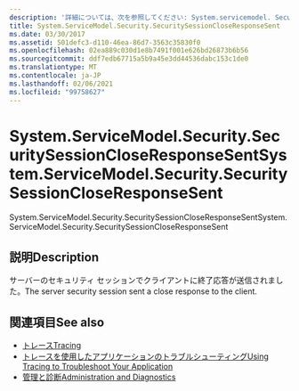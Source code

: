 ```yaml
---
description: '詳細については、次を参照してください: System.servicemodel. Securitysessioncloserています。'
title: System.ServiceModel.Security.SecuritySessionCloseResponseSent
ms.date: 03/30/2017
ms.assetid: 501defc3-d110-46ea-86d7-3563c35830f0
ms.openlocfilehash: 02ea889c030d1e8b7491f001e626bd26873b6b56
ms.sourcegitcommit: ddf7edb67715a5b9a45e3dd44536dabc153c1de0
ms.translationtype: MT
ms.contentlocale: ja-JP
ms.lasthandoff: 02/06/2021
ms.locfileid: "99758627"
---
```

# <a name="systemservicemodelsecuritysecuritysessioncloseresponsesent"></a><span data-ttu-id="3a2b6-103">System.ServiceModel.Security.SecuritySessionCloseResponseSent</span><span class="sxs-lookup"><span data-stu-id="3a2b6-103">System.ServiceModel.Security.SecuritySessionCloseResponseSent</span></span>

<span data-ttu-id="3a2b6-104">System.ServiceModel.Security.SecuritySessionCloseResponseSent</span><span class="sxs-lookup"><span data-stu-id="3a2b6-104">System.ServiceModel.Security.SecuritySessionCloseResponseSent</span></span>  
  
## <a name="description"></a><span data-ttu-id="3a2b6-105">説明</span><span class="sxs-lookup"><span data-stu-id="3a2b6-105">Description</span></span>  

 <span data-ttu-id="3a2b6-106">サーバーのセキュリティ セッションでクライアントに終了応答が送信されました。</span><span class="sxs-lookup"><span data-stu-id="3a2b6-106">The server security session sent a close response to the client.</span></span>  
  
## <a name="see-also"></a><span data-ttu-id="3a2b6-107">関連項目</span><span class="sxs-lookup"><span data-stu-id="3a2b6-107">See also</span></span>

- [<span data-ttu-id="3a2b6-108">トレース</span><span class="sxs-lookup"><span data-stu-id="3a2b6-108">Tracing</span></span>](index.md)
- [<span data-ttu-id="3a2b6-109">トレースを使用したアプリケーションのトラブルシューティング</span><span class="sxs-lookup"><span data-stu-id="3a2b6-109">Using Tracing to Troubleshoot Your Application</span></span>](using-tracing-to-troubleshoot-your-application.md)
- [<span data-ttu-id="3a2b6-110">管理と診断</span><span class="sxs-lookup"><span data-stu-id="3a2b6-110">Administration and Diagnostics</span></span>](../index.md)

